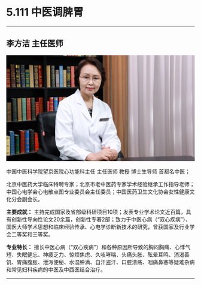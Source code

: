 # 5.111 中医调脾胃

---

## 李方洁 主任医师

![1679371842115](image/c05_111/1679371842115.png)

中国中医科学院望京医院心功能科主任 主任医师 教授 博士生导师 首都名中医；

北京中医药大学临床特聘专家；北京市老中医药专家学术经验继承工作指导老师；中国心电学会心电散点图专业委员会主任委员；中国医药卫生文化协会女性健康文化分会副会长。

**主要成就：** 主持完成国家及省部级科研项目10项；发表专业学术论文近百篇，具有创新性导向性论文20余篇，创新性专著2部；致力于中医心病（“双心疾病”）、国医大师学术思想和临床经验传承、心电学诊断新技术的研究，曾获国家及行业学会二等奖和三等奖。

**专业特长：** 擅长中医心病（“双心疾病”）和各种原因所导致的胸闷胸痛、心悸气短、失眠健忘、神疲乏力、惊烦焦虑、久咳哮喘、头痛头胀、眩晕耳鸣、消渴善饥、胃痛腹胀、泄泻便秘、水湿肿满、自汗盗汗、口腔溃疡、咽痛鼻塞等疑难杂病和常见妇科疾病的中医及中西医结合治疗。

---
